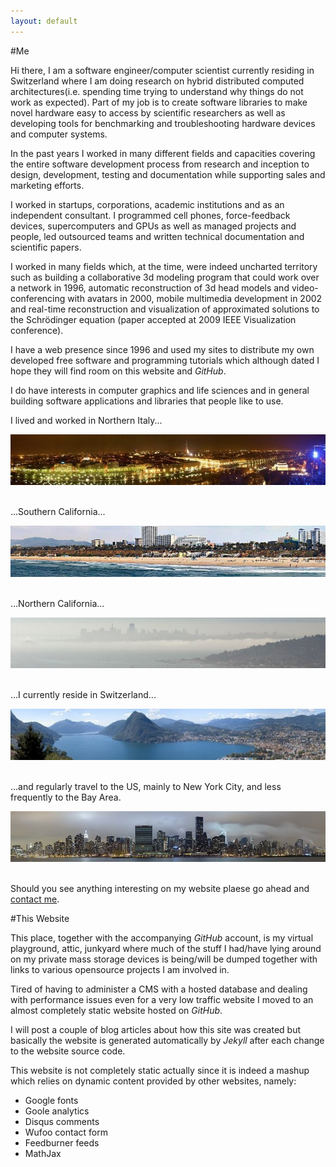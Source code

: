 ```yaml
---
layout: default
---
```


#Me

Hi there, I am a software engineer/computer scientist currently residing in Switzerland where
I am doing research on hybrid distributed computed architectures(i.e. spending time
trying to understand why things do not work as expected). Part of my job is to create
software libraries to make novel hardware easy to access by scientific researchers
as well as developing tools for benchmarking and troubleshooting hardware devices and
computer systems.       

In the past years I worked in many different fields and capacities covering the entire software development process from research and inception to design, development, testing and documentation while supporting sales and marketing efforts.

I worked in startups, corporations, academic institutions and as an independent consultant. I programmed cell phones, force-feedback devices, supercomputers and GPUs as well as managed projects and people, led outsourced teams and written technical documentation and scientific papers.

I worked in many fields which, at the time, were indeed uncharted territory such as building a collaborative 3d modeling program that could work over a network in 1996, automatic reconstruction of 3d head models and video-conferencing with avatars in 2000, mobile multimedia development in 2002 and real-time reconstruction and visualization of approximated solutions to the Schrödinger equation (paper accepted at 2009 IEEE Visualization conference).

I have a web presence since 1996 and used my sites to distribute my own developed free software and programming tutorials which although dated I hope they will find room on this website and _GitHub_.

I do have interests in computer graphics and life sciences and in general building software
applications and libraries that people like to use.

I lived and worked in Northern Italy...

<div style="text-align: right"><img src="torino_night_small.jpg"/></div><br/>

...Southern California...

<div style="text-align: right"><img src="santamonica_small.jpg"/></div><br/>

...Northern California...

<div style="text-align: right"><img src="sf_small.jpg"/></div><br/>

...I currently reside in Switzerland...

<div style="text-align: right"><img src="lugano_small.jpg"/></div><br/>

...and regularly travel to the US, mainly to New York City, and less frequently to the Bay Area.

<div style="text-align: right"><img src="ny_small.jpg"/></div><br/>

Should you see anything interesting on my website plaese go ahead and [contact me](/site/contact).


#This Website

This place, together with the accompanying _GitHub_ account, is my virtual playground, attic, junkyard where much of the stuff I had/have lying around on my private mass storage devices is being/will be
dumped together with links to various opensource projects I am involved in.  

Tired of having to administer a CMS with a hosted database and dealing with performance
issues even for a very low traffic website I moved to an almost completely static website
hosted on _GitHub_. 

I will post a couple of blog articles about how this site was created but basically the website
is generated automatically by _Jekyll_ after each change to the website source code. 

This website is not completely static actually since it is indeed a mashup which relies on
dynamic content provided by other websites, namely:

* Google fonts
* Goole analytics
* Disqus comments
* Wufoo contact form
* Feedburner feeds
* MathJax

